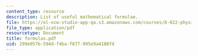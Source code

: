 ```yaml
---
content_type: resource
description: List of useful mathematical formulae.
file: https://ol-ocw-studio-app-qa.s3.amazonaws.com/courses/8-022-physics-ii-electricity-and-magnetism-fall-2004/299e057b594df4baf877995e9a4188fd_formulas.pdf
file_type: application/pdf
resourcetype: Document
title: formulas.pdf
uid: 299e057b-594d-f4ba-f877-995e9a4188fd
---
```

